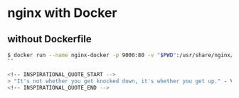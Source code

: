 # nginx with Docker

## without Dockerfile
```sh
$ docker run --name nginx-docker -p 9000:80 -v "$PWD":/usr/share/nginx/html:ro -d nginx
``

<!-- INSPIRATIONAL_QUOTE_START -->
> "It's not whether you get knocked down, it's whether you get up." - Vince Lombardi
<!-- INSPIRATIONAL_QUOTE_END -->
